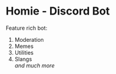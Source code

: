 # Homie - Discord Bot
Feature rich bot:
1. Moderation
2. Memes
3. Utilities
4. Slangs<br>
*and much more*
